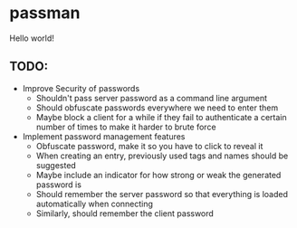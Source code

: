 # passman

Hello world!

## TODO:

* Improve Security of passwords
    * Shouldn't pass server password as a command line argument
    * Should obfuscate passwords everywhere we need to enter them
    * Maybe block a client for a while if they fail to authenticate a certain number of times to make it harder to brute force
* Implement password management features
    * Obfuscate password, make it so you have to click to reveal it
    * When creating an entry, previously used tags and names should be suggested
    * Maybe include an indicator for how strong or weak the generated password is
    * Should remember the server password so that everything is loaded automatically when connecting
    * Similarly, should remember the client password
